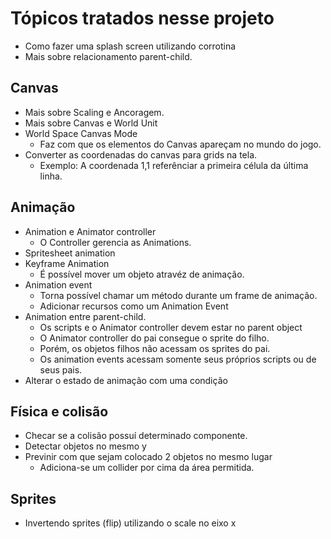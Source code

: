 # Tópicos tratados nesse projeto
* Como fazer uma splash screen utilizando corrotina
* Mais sobre relacionamento parent-child.

## Canvas
* Mais sobre Scaling e Ancoragem.
* Mais sobre Canvas e World Unit
* World Space Canvas Mode
    * Faz com que os elementos do Canvas apareçam no mundo do jogo.
* Converter as coordenadas do canvas para grids na tela.
    * Exemplo: A coordenada 1,1 referênciar a primeira célula da última linha.

## Animação
* Animation e Animator controller
    * O Controller gerencia as Animations.
* Spritesheet animation
* Keyframe Animation
    * É possível mover um objeto atravéz de animação.
* Animation event
    * Torna possível chamar um método durante um frame de animação.
    * Adicionar recursos como um Animation Event
* Animation entre parent-child.
    * Os scripts e o Animator controller devem estar no parent object
    * O Animator controller do pai consegue o sprite do filho.
    * Porém, os objetos filhos não acessam os sprites do pai.
    * Os animation events acessam somente seus próprios scripts ou de seus pais.
* Alterar o estado de animação com uma condição

## Física e colisão
* Checar se a colisão possuí determinado componente.
* Detectar objetos no mesmo y
* Previnir com que sejam colocado 2 objetos no mesmo lugar
    *  Adiciona-se um collider por cima da área permitida.

## Sprites
* Invertendo sprites (flip) utilizando o scale no eixo x
